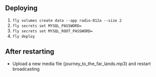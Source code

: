 ## Deploying

1. `fly volumes create data --app radio-012a --size 2`
2. `fly secrets set MYSQL_PASSWORD=`
3. `fly secrets set MYSQL_ROOT_PASSWORD=`
4. `fly deploy`

## After restarting

- Upload a new media file (journey_to_the_far_lands.mp3) and restart broadcasting
